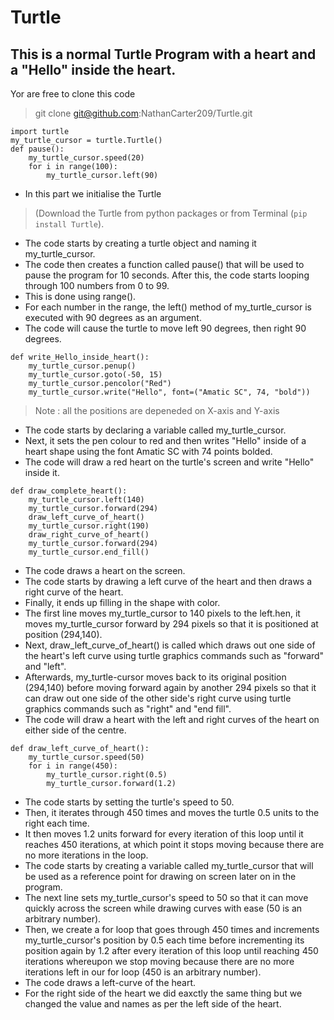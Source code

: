 # Turtle
## This is a normal Turtle Program with a heart and a "Hello" inside the heart.
 
 Yor are free to clone this code 
> git clone git@github.com:NathanCarter209/Turtle.git


```
import turtle
my_turtle_cursor = turtle.Turtle()
def pause():
    my_turtle_cursor.speed(20)
    for i in range(100):
        my_turtle_cursor.left(90)
```
- In this part we initialise the Turtle 
> (Download the Turtle from python packages or from Terminal (```pip install Turtle```).
- The code starts by creating a turtle object and naming it my_turtle_cursor.
- The code then creates a function called pause() that will be used to pause the program for 10 seconds. After this, the code starts looping through 100 numbers from 0 to 99.
- This is done using range().
- For each number in the range, the left() method of my_turtle_cursor is executed with 90 degrees as an argument.
- The code will cause the turtle to move left 90 degrees, then right 90 degrees.
```
def write_Hello_inside_heart():
    my_turtle_cursor.penup()
    my_turtle_cursor.goto(-50, 15)
    my_turtle_cursor.pencolor("Red")
    my_turtle_cursor.write("Hello", font=("Amatic SC", 74, "bold"))
```
> Note : all the positions are depeneded on X-axis and Y-axis
- The code starts by declaring a variable called my_turtle_cursor.
- Next, it sets the pen colour to red and then writes "Hello" inside of a heart shape using the font Amatic SC with 74 points bolded.
- The code will draw a red heart on the turtle's screen and write "Hello" inside it.
```
def draw_complete_heart():
    my_turtle_cursor.left(140)
    my_turtle_cursor.forward(294)
    draw_left_curve_of_heart()
    my_turtle_cursor.right(190)
    draw_right_curve_of_heart()
    my_turtle_cursor.forward(294)
    my_turtle_cursor.end_fill()
```
- The code draws a heart on the screen.
- The code starts by drawing a left curve of the heart and then draws a right curve of the heart.
- Finally, it ends up filling in the shape with color.
- The first line moves my_turtle_cursor to 140 pixels to the left.hen, it moves my_turtle_cursor forward by 294 pixels so that it is positioned at position (294,140).
- Next, draw_left_curve_of_heart() is called which draws out one side of the heart's left curve using turtle graphics commands such as "forward" and "left".
- Afterwards, my_turtle-cursor moves back to its original position (294,140) before moving forward again by another 294 pixels so that it can draw out one side of the other side's right curve using turtle graphics commands such as "right" and "end fill".
- The code will draw a heart with the left and right curves of the heart on either side of the centre.
```
def draw_left_curve_of_heart():
    my_turtle_cursor.speed(50)
    for i in range(450):
        my_turtle_cursor.right(0.5)
        my_turtle_cursor.forward(1.2)
```
- The code starts by setting the turtle's speed to 50.
- Then, it iterates through 450 times and moves the turtle 0.5 units to the right each time.
- It then moves 1.2 units forward for every iteration of this loop until it reaches 450 iterations, at which point it stops moving because there are no more iterations in the loop.
- The code starts by creating a variable called my_turtle_cursor that will be used as a reference point for drawing on screen later on in the program.
- The next line sets my_turtle_cursor's speed to 50 so that it can move quickly across the screen while drawing curves with ease (50 is an arbitrary number).
- Then, we create a for loop that goes through 450 times and increments my_turtle_cursor's position by 0.5 each time before incrementing its position again by 1.2 after every iteration of this loop until reaching 450 iterations whereupon we stop moving because there are no more iterations left in our for loop (450 is an arbitrary number).
- The code draws a left-curve of the heart.
- For the right side of the heart we did eaxctly the same thing but we changed the value and names as per the left side of the heart.

